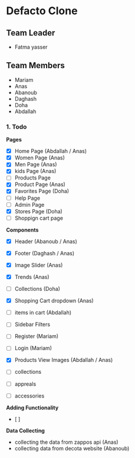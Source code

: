 # Defacto Clone
## Team Leader
- Fatma yasser

## Team Members
- Mariam
- Anas
- Abanoub
- Daghash 
- Doha
- Abdallah

### 1. Todo

**Pages**
- [x] Home Page  (Abdallah / Anas)
- [x] Women Page (Anas)
- [x] Men Page (Anas)
- [x] kids Page (Anas)
- [ ] Products Page
- [x] Product Page  (Anas)
- [x] Favorites Page (Doha)
- [ ] Help Page
- [ ] Admin Page
- [x] Stores Page (Doha)
- [ ] Shoppign cart page

**Components**
- [x] Header (Abanoub / Anas)
- [x] Footer (Daghash / Anas)
- [x] Image Slider (Anas)
- [x] Trends  (Anas)
- [ ] Collections   (Doha)
- [x] Shopping Cart dropdown (Anas)
- [ ] items in cart  (Abdallah)  
- [ ] Sidebar Filters
- [ ] Register (Mariam)
- [ ] Login   (Mariam)
- [x] Products View Images (Abdallah / Anas)
- [ ] collections
- [ ] appreals
- [ ] accessories


**Adding Functionality**
- [ ]


**Data Collecting**
- collecting the data from zappos api  (Anas)
- collecting data from decota website  (Abanoub)